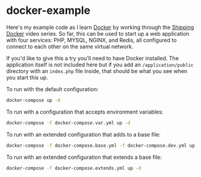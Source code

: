 # docker-example

Here's my example code as I learn [Docker](https://www.docker.com) by working
through the [Shipping Docker](https://shippingdocker.com) video series. So far,
this can be used to start up a web application with four services: PHP, MYSQL,
NGINX, and Redis, all configured to connect to each other on the same virtual
network.

If you'd like to give this a try you'll need to have Docker installed. The
application itself is not included here but if you add an `/application/public`
directory with an `index.php` file inside, that should be what you see when you
start this up.

To run with the default configuration:

```bash
docker-compose up -d
```

To run with a configuration that accepts environment variables:

``` bash
docker-compose -f docker-compose.var.yml up -d
```

To run with an extended configuration that adds to a base file:

``` bash
docker-compose -f docker-compose.base.yml -f docker-compose.dev.yml up -d
```

To run with an extended configuration that extends a base file:

``` bash
docker-compose -f docker-compose.extends.yml up -d
```

